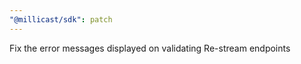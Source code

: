 ```yaml
---
"@millicast/sdk": patch
---
```


Fix the error messages displayed on validating Re-stream endpoints
